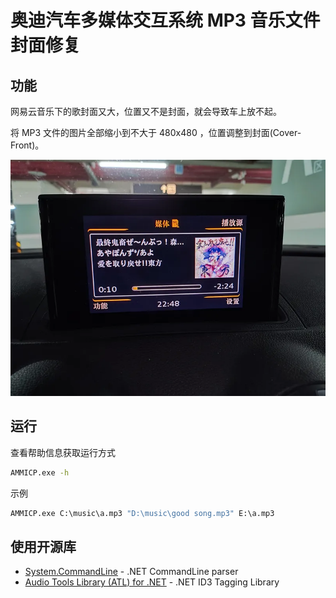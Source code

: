 奥迪汽车多媒体交互系统 MP3 音乐文件封面修复
=======
## 功能
网易云音乐下的歌封面又大，位置又不是封面，就会导致车上放不起。

将 MP3 文件的图片全部缩小到不大于 480x480 ，位置调整到封面(Cover-Front)。

![预览图](preview.webp)

## 运行
查看帮助信息获取运行方式
```bat
AMMICP.exe -h
```

示例
```bat
AMMICP.exe C:\music\a.mp3 "D:\music\good song.mp3" E:\a.mp3
```

## 使用开源库
* [System.CommandLine](https://www.nuget.org/packages/System.CommandLine) - .NET CommandLine parser
* [Audio Tools Library (ATL) for .NET](https://www.nuget.org/packages/z440.atl.core/) - .NET ID3 Tagging Library